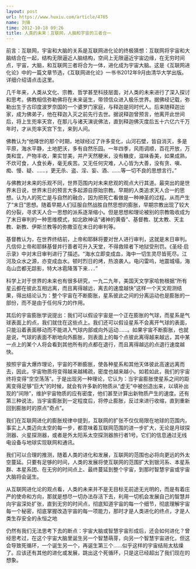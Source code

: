 ```yaml
---
layout: post
url: https://www.huxiu.com/article/4765
name: 刘锋
time: 2012-10-18 09:26
title: 人类的未来：互联网，人脑和宇宙的三者合一
---
```

前言：互联网，宇宙和大脑的关系是互联网进化论的终极猜想：互联网将宇宙和大脑结合在一起，结构无限逼近人脑结构，空间上无限逼近宇宙边缘，在无穷时间点，宇宙，大脑，和互联网三者将合为一体，进化成为宇宙大脑。这是《互联网进化论》中的一篇文章节选，《互联网进化论》一书书2012年9月由清华大学出版。详细介绍请点击这里。

几千年来，人类从文化、宗教、哲学甚至科技层面，对人类的未来进行了深入探讨和思考。佛教相信弥勒佛将在未来诞生，带领信众进入极乐世界。据佛经记载，弥勒出生于古印度波罗奈国的一个婆罗门家庭，与释迦是同时代人。后来随释迦出家，成为佛弟子，他在释迦入灭之前先行去世。据说释迦曾预言，他离开此世间后，将上生兜率天宫，在那儿与诸天演说佛法，直到释迦佛灭度后五十六亿六千万年时，才从兜率天宫下生，来到人间。

佛教认为“他降世的那个时期，地球经过了许多变化，山河石壁，皆自消灭，多是平原，海水平静，土地肥沃，多有自然乐园。一年四季，风雨调顺，百花开放，万类和宜，产物丰收，果实甘美，并产天然粳米，没有糠皮，滋味香美，如果成熟，不炊可食，人食长寿，毫无疾苦。又无任何灾难，人心皆为大善，没有贪、嗔、痴、慢、疑、……，更无杀、盗、淫、妄、酒、……等一切不良的思想言行。”

与佛教对未来的乐观不同，世界范围内对未来悲观的观点大行其道。最突出的是世界末日说，世界末日的预言大多起源自原始宗教。早期的人类追求天人合一的思想。认为人的死亡是与自然的融合，因为把死亡看做是一种神圣的过程。从而产生了“末日”思想。随着早期人们征服自然战胜自然思想的膨胀，早期宗教出现了较大的分裂，寻求天人合一思想的派系逐渐缩小。但是思想和理论被别的宗教吸收成为了末日审判的一种思维模式，如北欧神话“诸神的黄昏”、基督教、犹太教、天主教、新教、伊斯兰教等的弥撒亚在末日的审判等。

基督教认为，在世界终结前，上帝和耶稣将要对世人进行审判，这就是末日审判。凡信仰上帝和耶稣基督并行善者可升入天堂，不得救赎者下地狱受刑罚。《圣经·启示录》中对末日审判进行了描述。“海水立即变成血，海中一切生灵尽皆死尽。江河及众水之源，亦变成血水。顿时烈日的烤，热浪袭人。电闪雷呜，地震城塌，海岛山峦都无踪影，特大冰雹降落下来．．．”

科学上对于世界的未来也有很多研究，一九二九年，美国天文学家哈勃根据“所有星云都在彼此互相远离，而且离得越远，离去的速度越快”这样一个天文观测结果，得出结论认为：整个宇宙在不断膨胀，星系彼此之间的分离运动也是膨胀的一部份，而不是由于任何斥力的作用。　

其后的宇宙膨胀学说提出：我们可以假设宇宙是一个正在膨胀的气球，而星系是气球表面上的点，我们就住在这些点上。我们还可以假设星系不会离开气球的表面，只能沿着表面移动而不能进入气球内部或向外运动……。如果宇宙不断膨胀，也就是说，气球的表面不断地向外膨胀，则表面上的每个点彼此离得越来越远，其中某一点上的某个人将会看到其他所有的点都在退行，而且离得越远的点退行速度越快。

按照宇宙大爆炸理论，宇宙的不断膨胀，使各种星系和其他天体彼此高速远离而去，因此，宇宙物质将变得越来越稀疏，密度也越来越小。如若如此，我们的宇宙终将变得“空空荡荡”。于是出现另一种理论，它认为：当宇宙膨胀使星系之间的距离变得足够“巨大”的时候，就会有许多新的物质从“虚无”中被创造出来，以填补出现的“间隙”，维护宇宙物质的应有密度，他们甚至计算出新物质产生的速度。还有第三种说法，当宇宙膨胀到一定程度后，将停止膨胀，反过来进行收缩，直到重新回到膨胀时的原点“奇点”。

我们在互联网进化的膨胀规律中提到，互联网的扩张不仅仅局限在地球的范围内，事实上人类迈向太空的每一步，都意味着互联网范围的进一步扩大，无论是月球探测器、火星探测器，或者是外太阳系太空探测器旅行者1号。它们的信息通过无线电设备与地球实现联网和通讯。

我们可以合理的推测，随着人类的进化和发展，互联网的范围也必将向更远的外太空蔓延。只要有足够的时间，人类的发展将使互联网的范围扩大到银河系、本星系群、本星系团、在无穷的时间点上、最终蔓延到整个宇宙，到那时智慧宇宙或宇宙大脑将会诞生。

从互联网进化论的观点看，人类的未来并不是无目标无前途无光明的，而是有着庄严的使命和方向，那就是想尽一切办法存活下去，利用一切机会发展自己的智慧并向宇宙深处扩张，直到无穷的时间点，彻底知道宇宙的每一个细节，彻底理解宇宙每一个秘密，彻底掌握改造宇宙的每一项能力，那时才是人类进化的终点，才是人类生存安全的永恒之地

仍然有我们无法思考下去的断点：宇宙大脑或智慧宇宙形成后，还会如何进化？曾经思考过，在这个宇宙大脑里诞生另一个智慧萌芽，向另一个智慧宇宙进化，但这会导致死循环，一个诞生另一个，再诞生第三个……似乎这样的宇宙结局太枯燥了。应该还有其他的进化或发展，跳出这个死循环，只是这已经超出了我们现在的想象。

